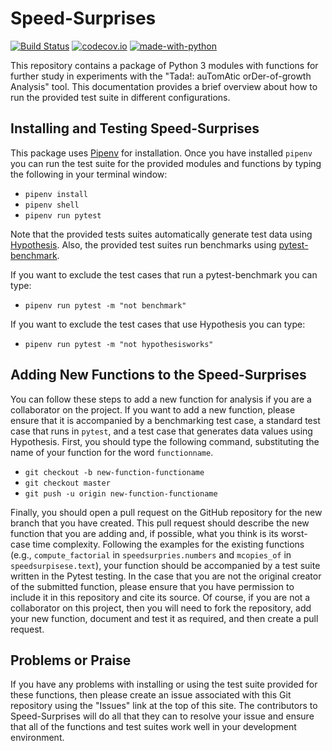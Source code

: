 # Speed-Surprises

[![Build Status](https://api.travis-ci.org/gkapfham/speed-surprises.svg?branch=master)](https://travis-ci.org/gkapfham/speed-surprises) [![codecov.io](http://codecov.io/github/gkapfham/speed-surprises/coverage.svg?branch=master)](http://codecov.io/github/gkapfham/speed-surprises?branch=master) [![made-with-python](https://img.shields.io/badge/Made%20with-Python-orange.svg)](https://www.python.org/)

This repository contains a package of Python 3 modules with functions for
further study in experiments with the "Tada!: auTomAtic orDer-of-growth
Analysis" tool. This documentation provides a brief overview about how to run
the provided test suite in different configurations.

## Installing and Testing Speed-Surprises

This package uses [Pipenv](https://github.com/pypa/pipenv) for installation.
Once you have installed `pipenv` you can run the test suite for the provided
modules and functions by typing the following in your terminal window:

- `pipenv install`
- `pipenv shell`
- `pipenv run pytest`

Note that the provided tests suites automatically generate test data using
[Hypothesis](https://hypothesis.works/). Also, the provided test suites run
benchmarks using
[pytest-benchmark](https://github.com/ionelmc/pytest-benchmark).

If you want to exclude the test cases that run a pytest-benchmark you can type:

- `pipenv run pytest -m "not benchmark"`

If you want to exclude the test cases that use Hypothesis you can type:

- `pipenv run pytest -m "not hypothesisworks"`

## Adding New Functions to the Speed-Surprises

You can follow these steps to add a new function for analysis if you are a
collaborator on the project. If you want to add a new function, please ensure
that it is accompanied by a benchmarking test case, a standard test case that
runs in `pytest`, and a test case that generates data values using Hypothesis.
First, you should type the following command, substituting the name of your
function for the word `functionname`.

- `git checkout -b new-function-functioname`
- `git checkout master`
- `git push -u origin new-function-functioname`

Finally, you should open a pull request on the GitHub repository for the new
branch that you have created. This pull request should describe the new function
that you are adding and, if possible, what you think is its worst-case time
complexity. Following the examples for the existing functions (e.g.,
`compute_factorial` in `speedsurpries.numbers` and `mcopies_of` in
`speedsurpisese.text`), your function should be accompanied by a test suite
written in the Pytest testing. In the case that you are not the original creator
of the submitted function, please ensure that you have permission to include it
in this repository and cite its source. Of course, if you are not a collaborator
on this project, then you will need to fork the repository, add your new
function, document and test it as required, and then create a pull request.

## Problems or Praise

If you have any problems with installing or using the test suite provided for
these functions, then please create an issue associated with this Git repository
using the "Issues" link at the top of this site. The contributors to
Speed-Surprises will do all that they can to resolve your issue and ensure that
all of the functions and test suites work well in your development environment.

